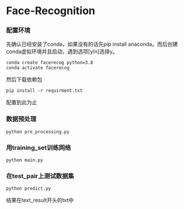 # Face-Recognition
### 配置环境
先确认已经安装了conda，如果没有的话先pip install anaconda。而后创建conda虚拟环境并且启动，遇到选项[y/n]选择y。
```
conda create facerecog python=3.8
conda activate facerecog
```
然后下载依赖包
```
pip install -r requirment.txt
```
配置到此为止

### 数据预处理
```
python pre_processing.py
```

### 用training_set训练网络
```
python main.py
```

### 在test_pair上测试数据集
```
python predict.py
```
结果在text_result开头的txt中
